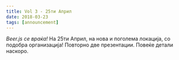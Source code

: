 ```yaml
---
title: Vol 3 - 25ти Април
date: 2018-03-23
tags: [announcement]
---
```


_Beer.js се враќа!_ На 25ти Април, на нова и поголема локација, со подобра организација! Повторно две презентации. Повеќе детали наскоро.

